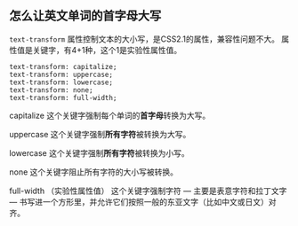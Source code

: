 ## 怎么让英文单词的首字母大写

`text-transform` 属性控制文本的大小写，是CSS2.1的属性，兼容性问题不大。
属性值是关键字，有4+1种，这个1是实验性属性值。

```
text-transform: capitalize;
text-transform: uppercase;
text-transform: lowercase;
text-transform: none;
text-transform: full-width;
```

capitalize
这个关键字强制每个单词的<strong>首字母</strong>转换为大写。

uppercase
这个关键字强制<strong>所有字符</strong>被转换为大写。

lowercase
这个关键字强制<strong>所有字符</strong>被转换为小写。

none
这个关键字阻止所有字符的大小写被转换。

full-width （实验性属性值）
这个关键字强制字符 — 主要是表意字符和拉丁文字 — 书写进一个方形里，并允许它们按照一般的东亚文字（比如中文或日文）对齐。